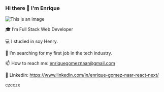 ### Hi there 👋 I'm Enrique
![This is an image](https://camo.githubusercontent.com/53b654f695f7935b72f54e3a7ac9380f5a836f3d852c5c22acc86232386b50b9/68747470733a2f2f692e70696e696d672e636f6d2f353634782f35302f37302f66392f35303730663965376166353635643164313661336564666437663533636431652e6a7067)

🎓 I’m Full Stack Web Developer

💻 I studied in soy Henry.

🔭 I’m searching for my first job in the tech industry.

📫 How to reach me: enriquegomeznaar@gmail.com

:eyes: Linkedin: https://www.linkedin.com/in/enrique-gomez-naar-react-next/

czcczx
